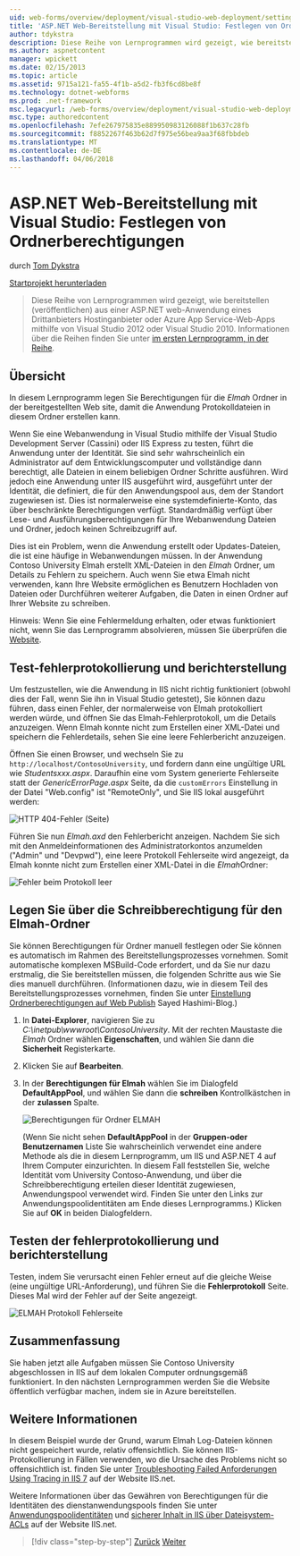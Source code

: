 ```yaml
---
uid: web-forms/overview/deployment/visual-studio-web-deployment/setting-folder-permissions
title: 'ASP.NET Web-Bereitstellung mit Visual Studio: Festlegen von Ordnerberechtigungen | Microsoft Docs'
author: tdykstra
description: Diese Reihe von Lernprogrammen wird gezeigt, wie bereitstellen (veröffentlichen) aus einer ASP.NET web-Anwendung auf Azure App Service-Web-Apps oder mit einem Hostinganbieter von Drittanbietern durch wählen...
ms.author: aspnetcontent
manager: wpickett
ms.date: 02/15/2013
ms.topic: article
ms.assetid: 9715a121-fa55-4f1b-a5d2-fb3f6cd8be8f
ms.technology: dotnet-webforms
ms.prod: .net-framework
msc.legacyurl: /web-forms/overview/deployment/visual-studio-web-deployment/setting-folder-permissions
msc.type: authoredcontent
ms.openlocfilehash: 7efe267975835e889950983126088f1b637c28fb
ms.sourcegitcommit: f8852267f463b62d7f975e56bea9aa3f68fbbdeb
ms.translationtype: MT
ms.contentlocale: de-DE
ms.lasthandoff: 04/06/2018
---
```

<a name="aspnet-web-deployment-using-visual-studio-setting-folder-permissions"></a>ASP.NET Web-Bereitstellung mit Visual Studio: Festlegen von Ordnerberechtigungen
====================
durch [Tom Dykstra](https://github.com/tdykstra)

[Startprojekt herunterladen](http://go.microsoft.com/fwlink/p/?LinkId=282627)

> Diese Reihe von Lernprogrammen wird gezeigt, wie bereitstellen (veröffentlichen) aus einer ASP.NET web-Anwendung eines Drittanbieters Hostinganbieter oder Azure App Service-Web-Apps mithilfe von Visual Studio 2012 oder Visual Studio 2010. Informationen über die Reihen finden Sie unter [im ersten Lernprogramm, in der Reihe](introduction.md).


## <a name="overview"></a>Übersicht

In diesem Lernprogramm legen Sie Berechtigungen für die *Elmah* Ordner in der bereitgestellten Web site, damit die Anwendung Protokolldateien in diesem Ordner erstellen kann.

Wenn Sie eine Webanwendung in Visual Studio mithilfe der Visual Studio Development Server (Cassini) oder IIS Express zu testen, führt die Anwendung unter der Identität. Sie sind sehr wahrscheinlich ein Administrator auf dem Entwicklungscomputer und vollständige dann berechtigt, alle Dateien in einem beliebigen Ordner Schritte ausführen. Wird jedoch eine Anwendung unter IIS ausgeführt wird, ausgeführt unter der Identität, die definiert, die für den Anwendungspool aus, dem der Standort zugewiesen ist. Dies ist normalerweise eine systemdefinierte-Konto, das über beschränkte Berechtigungen verfügt. Standardmäßig verfügt über Lese- und Ausführungsberechtigungen für Ihre Webanwendung Dateien und Ordner, jedoch keinen Schreibzugriff auf.

Dies ist ein Problem, wenn die Anwendung erstellt oder Updates-Dateien, die ist eine häufige in Webanwendungen müssen. In der Anwendung Contoso University Elmah erstellt XML-Dateien in den *Elmah* Ordner, um Details zu Fehlern zu speichern. Auch wenn Sie etwa Elmah nicht verwenden, kann Ihre Website ermöglichen es Benutzern Hochladen von Dateien oder Durchführen weiterer Aufgaben, die Daten in einen Ordner auf Ihrer Website zu schreiben.

Hinweis: Wenn Sie eine Fehlermeldung erhalten, oder etwas funktioniert nicht, wenn Sie das Lernprogramm absolvieren, müssen Sie überprüfen die [Website](troubleshooting.md).

## <a name="test-error-logging-and-reporting"></a>Test-fehlerprotokollierung und berichterstellung

Um festzustellen, wie die Anwendung in IIS nicht richtig funktioniert (obwohl dies der Fall, wenn Sie ihn in Visual Studio getestet), Sie können dazu führen, dass einen Fehler, der normalerweise von Elmah protokolliert werden würde, und öffnen Sie das Elmah-Fehlerprotokoll, um die Details anzuzeigen. Wenn Elmah konnte nicht zum Erstellen einer XML-Datei und speichern die Fehlerdetails, sehen Sie eine leere Fehlerbericht anzuzeigen.

Öffnen Sie einen Browser, und wechseln Sie zu `http://localhost/ContosoUniversity`, und fordern dann eine ungültige URL wie *Studentsxxx.aspx*. Daraufhin eine vom System generierte Fehlerseite statt der *GenericErrorPage.aspx* Seite, da die `customErrors` Einstellung in der Datei "Web.config" ist "RemoteOnly", und Sie IIS lokal ausgeführt werden:

![HTTP 404-Fehler (Seite)](setting-folder-permissions/_static/image1.png)

Führen Sie nun *Elmah.axd* den Fehlerbericht anzeigen. Nachdem Sie sich mit den Anmeldeinformationen des Administratorkontos anzumelden (&quot;Admin&quot; und &quot;Devpwd&quot;), eine leere Protokoll Fehlerseite wird angezeigt, da Elmah konnte nicht zum Erstellen einer XML-Datei in die *Elmah*Ordner:

![Fehler beim Protokoll leer](setting-folder-permissions/_static/image2.png)

## <a name="set-write-permission-on-the-elmah-folder"></a>Legen Sie über die Schreibberechtigung für den Elmah-Ordner

Sie können Berechtigungen für Ordner manuell festlegen oder Sie können es automatisch im Rahmen des Bereitstellungsprozesses vornehmen. Somit automatische komplexen MSBuild-Code erfordert, und da Sie nur dazu erstmalig, die Sie bereitstellen müssen, die folgenden Schritte aus wie Sie dies manuell durchführen. (Informationen dazu, wie in diesem Teil des Bereitstellungsprozesses vornehmen, finden Sie unter [Einstellung Ordnerberechtigungen auf Web Publish](http://sedodream.com/2011/11/08/SettingFolderPermissionsOnWebPublish.aspx) Sayed Hashimi-Blog.)

1. In **Datei-Explorer**, navigieren Sie zu *C:\inetpub\wwwroot\ContosoUniversity*. Mit der rechten Maustaste die *Elmah* Ordner wählen **Eigenschaften**, und wählen Sie dann die **Sicherheit** Registerkarte.
2. Klicken Sie auf **Bearbeiten**.
3. In der **Berechtigungen für Elmah** wählen Sie im Dialogfeld **DefaultAppPool**, und wählen Sie dann die **schreiben** Kontrollkästchen in der **zulassen** Spalte.

    ![Berechtigungen für Ordner ELMAH](setting-folder-permissions/_static/image3.png)

    (Wenn Sie nicht sehen **DefaultAppPool** in der **Gruppen-oder Benutzernamen** Liste Sie wahrscheinlich verwendet eine andere Methode als die in diesem Lernprogramm, um IIS und ASP.NET 4 auf Ihrem Computer einzurichten. In diesem Fall feststellen Sie, welche Identität vom University Contoso-Anwendung, und über die Schreibberechtigung erteilen dieser Identität zugewiesen, Anwendungspool verwendet wird. Finden Sie unter den Links zur Anwendungspoolidentitäten am Ende dieses Lernprogramms.) Klicken Sie auf **OK** in beiden Dialogfeldern.

## <a name="retest-error-logging-and-reporting"></a>Testen der fehlerprotokollierung und berichterstellung

Testen, indem Sie verursacht einen Fehler erneut auf die gleiche Weise (eine ungültige URL-Anforderung), und führen Sie die **Fehlerprotokoll** Seite. Dieses Mal wird der Fehler auf der Seite angezeigt.

![ELMAH Protokoll Fehlerseite](setting-folder-permissions/_static/image4.png)

## <a name="summary"></a>Zusammenfassung

Sie haben jetzt alle Aufgaben müssen Sie Contoso University abgeschlossen in IIS auf dem lokalen Computer ordnungsgemäß funktioniert. In den nächsten Lernprogrammen werden Sie die Website öffentlich verfügbar machen, indem sie in Azure bereitstellen.

## <a name="more-information"></a>Weitere Informationen

In diesem Beispiel wurde der Grund, warum Elmah Log-Dateien können nicht gespeichert wurde, relativ offensichtlich. Sie können IIS-Protokollierung in Fällen verwenden, wo die Ursache des Problems nicht so offensichtlich ist. finden Sie unter [Troubleshooting Failed Anforderungen Using Tracing in IIS 7](https://www.iis.net/learn/troubleshoot/using-failed-request-tracing/troubleshooting-failed-requests-using-tracing-in-iis) auf der Website IIS.net.

Weitere Informationen über das Gewähren von Berechtigungen für die Identitäten des dienstanwendungspools finden Sie unter [Anwendungspoolidentitäten](https://www.iis.net/learn/manage/configuring-security/application-pool-identities) und [sicherer Inhalt in IIS über Dateisystem-ACLs](https://www.iis.net/learn/get-started/planning-for-security/secure-content-in-iis-through-file-system-acls) auf der Website IIS.net.

> [!div class="step-by-step"]
> [Zurück](deploying-to-iis.md)
> [Weiter](deploying-to-production.md)

